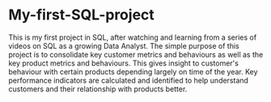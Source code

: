 # My-first-SQL-project
This is my first project in SQL, after watching and learning from a series of videos on SQL as a growing Data Analyst.
The simple purpose of this project is to consolidate key customer metrics and behaviours as well as the key product metrics and behaviours. This gives insight to customer's behaviour with certain products depending largely on time of the year.
Key performance indicators are calculated and identified to help understand customers and their relationship with products better.
